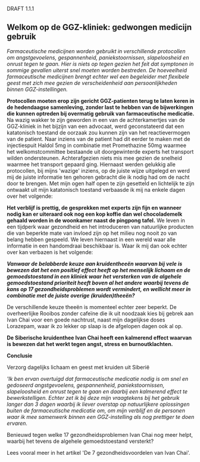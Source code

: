 DRAFT 1.1.1

## Welkom op de GGZ-kliniek: gedwongen medicijn gebruik

_Farmaceutische medicijnen worden gebruikt in verschillende protocollen om angstgevoelens, gespannenheid, paniekstoornissen, slapeloosheid en onrust tegen te gaan. Hier is niets op tegen gezien het feit dat symptonen in sommige gevallen uiterst snel moeten worden bestreden. De hoeveelheid farmaceutische medicijnen brengt echter wel een begeleider met flexibele geest met zich mee gezien de verscheidenheid aan persoonlijkheden binnen GGZ-instellingen._

**Protocollen moeten erop zijn gericht GGZ-patienten terug te laten keren in de hedendaagse samenleving, zonder last te hebben van de bijwerkingen die kunnen optreden bij overmatig gebruik van farmaceutische medicatie.** Na wazig wakker te zijn geworden in een van de achterkamertjes van de GGZ-kliniek in het bijzijn van een advocaat, werd geconstateerd dat een katatonisch toestand de oorzaak zou kunnen zijn van het reactievermogen van de patient. Naar inziens van de patient had dit eerder te maken met de injectiespuit Haldol 5mg in combinatie met Promethazine 50mg waarmee het welkomstcommittee bestaande uit doorgewinterde experts het transport wilden ondersteunen. Achterafgezien niets mis mee gezien de snelheid waarmee het transport gepaard ging. Hiernaast werden gelukkig alle protocollen, bij mijns 'wazige' inziens, op de juiste wijze uitgelegd en werd mij de juiste informatie ten gehoren gebracht die ik nodig had om de nacht door te brengen. Met mijn ogen half open te zijn gesetteld en lichtelijk te zijn ontwaakt uit mijn katatonisch toestand verbaasde ik mij na enkele dagen over het volgende:

**Het verblijf is prettig, de gesprekken met experts zijn fijn en wanneer nodig kan er uiteraard ook nog een kop koffie dan wel chocolademelk gehaald worden in de woonkamer naast de pingpong tafel.** We leven in een tijdperk waar gezondheid en het introduceren van natuurlijke producten die van beperkte mate van invloed zijn op het milieu nog nooit zo van belang hebben gespeeld. We leven hiernaast in een wereld waar alle informatie in een handomdraai beschikbaar is. Waar ik mij dan ook echter over kan verbazen is het volgende: 

**_Vanwaar de belabberde keuze aan kruidentheeën waarvan bij vele is bewezen dat het een positief effect heeft op het menselijk lichaam en de gemoedstoestand in een kliniek waar het versterken van de algehele gemoedstoestand prioriteit heeft boven al het andere waarbij tevens de kans op 17 gezondheidsproblemen wordt vermindert, en wellicht meer in combinatie met de juiste overige (kruiden)theeën?_**

De verschillende keuze theeën is momenteel echter zeer beperkt. De overheerlijke Rooibos zonder cafeïne die ik uit noodzaak kies bij gebrek aan Ivan Chai voor een goede nachtrust, naast mijn dagelijkse doses Lorazepam, waar ik zo lekker op slaap is de afgelopen dagen ook al op.  


**De Siberische kruidenthee Ivan Chai heeft een kalmerend effect waarvan is bewezen dat het werkt tegen angst, stress en burnoutklachten.**

**Conclusie**

Verzorg dagelijks lichaam en geest met kruiden uit Siberië

_'Ik ben ervan overtuigd dat farmaceutische medicatie nodig is om snel en gedoseerd angstgevoelens, gespannenheid, paniekstoornissen, slapeloosheid en onrust tegen te gaan en daarbij een kalmerend effect te bewerkstelligen. Echter zet ik bij deze mijn vraagtekens bij het gebruik langer dan 3 dagen waarbij ik liever overstap op natuurlijkere oplossingen buiten de farmaceutische medicatie om, om mijn verblijf en de personen waar ik mee samenwerk binnen een GGZ-instelling als nog prettiger te doen ervaren._


Benieuwd tegen welke 17 gezondheidsproblemen Ivan Chai nog meer helpt, waarbij het tevens de algehele gemoedstoestand versterkt? 

Lees vooral meer in het artikel 'De 7 gezondheidsvoordelen van Ivan Chai'. 
